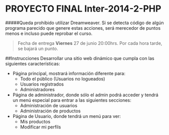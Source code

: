 PROYECTO FINAL Inter-2014-2-PHP
===============================
#####Queda prohibido utilizar Dreamweaver. Si se detecta código de algún programa parecido que genere estas acciones, será merecedor de puntos menos e incluso puede reprobar el curso.
<blockquote>
  Fecha de entrega <strong>Viernes</strong> 27 de junio 20:00hrs. Por cada hora tarde, se bajará un punto.
</blockquote>

##Instrucciones
Desarrollar una sitio web dinámico que cumpla con las siguientes características:
<ul>
  <li>Página principal, mostrará información diferente para:
    <ul>
      <li>Todo el público (Usuarios no logueados)</li>
      <li>Usuarios registrados</li>
      <li>Administradores</li>
    </ul>
  </li>
  <li>Página de administrador, donde sólo el admin podrá acceder y tendrá un menú especial para entrar a las siguientes secciones:
    <ul>
      <li>Administración de usuarios</li>
      <li>Administración de productos</li>
    </ul>
  </li>
  <li>Página de Usuario, donde tendrá un menú para ver:
    <ul>
      <li>Mis productos</li>
      <li>Modificar mi perfils</li>
    </ul>
  </li>
</ul>

